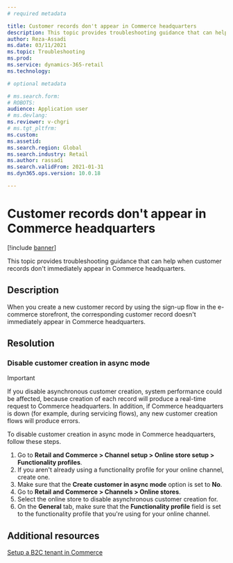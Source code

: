 ```yaml
---
# required metadata

title: Customer records don't appear in Commerce headquarters
description: This topic provides troubleshooting guidance that can help when customer records don't immediately appear in Commerce headquarters.
author: Reza-Assadi
ms.date: 03/11/2021
ms.topic: Troubleshooting
ms.prod: 
ms.service: dynamics-365-retail
ms.technology: 

# optional metadata

# ms.search.form: 
# ROBOTS: 
audience: Application user
# ms.devlang: 
ms.reviewer: v-chgri
# ms.tgt_pltfrm: 
ms.custom: 
ms.assetid: 
ms.search.region: Global
ms.search.industry: Retail
ms.author: rassadi
ms.search.validFrom: 2021-01-31
ms.dyn365.ops.version: 10.0.18

---
```


# Customer records don't appear in Commerce headquarters

[!include [banner](../../includes/banner.md)]

This topic provides troubleshooting guidance that can help when customer records don't immediately appear in Commerce headquarters.

## Description

When you create a new customer record by using the sign-up flow in the e-commerce storefront, the corresponding customer record doesn't immediately appear in Commerce headquarters.

## Resolution

### Disable customer creation in async mode

> [!IMPORTANT]
> If you disable asynchronous customer creation, system performance could be affected, because creation of each record will produce a real-time request to Commerce headquarters. In addition, if Commerce headquarters is down (for example, during servicing flows), any new customer creation flows will produce errors.

To disable customer creation in async mode in Commerce headquarters, follow these steps.

1. Go to **Retail and Commerce \> Channel setup \> Online store setup \> Functionality profiles**.
1. If you aren't already using a functionality profile for your online channel, create one.
1. Make sure that the **Create customer in async mode** option is set to **No**.
1. Go to **Retail and Commerce \> Channels \> Online stores**.
1. Select the online store to disable asynchronous customer creation for.
1. On the **General** tab, make sure that the **Functionality profile** field is set to the functionality profile that you're using for your online channel.

## Additional resources

[Setup a B2C tenant in Commerce](../set-up-b2c-tenant.md)
